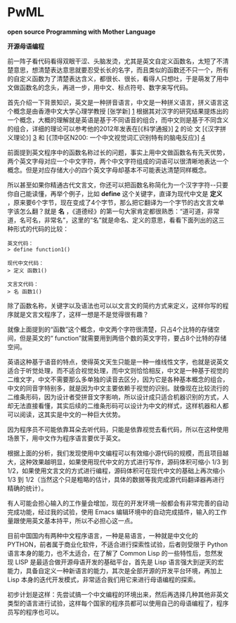 PwML
====

**open source Programming with Mother Language**

**开源母语编程**

前一阵子看代码看得双眼干涩、头脑发烫，尤其是英文自定义函数名，太短了不清楚意思，想清楚表达意思就要忍受长长的名字，而且类似的函数还不只一个，所有的自定义函数为了清楚表达含义，都很长、很长，看得人只想吐，于是萌发了用中文做函数名的念头，再进一步，用中文、标点符号、数字来写代码。

首先介绍一下背景知识，英文是一种拼音语言，中文是一种拼义语言，拼义语言这个概念是由香港中文大学心理学教授 [张学新] [1] 根据其对汉字的研究结果提炼出的一个概念，大概的理解就是英语是基于不同语音的组合，而中文则是基于不同含义的组合，详细的理论可以参考他的2012年发表在[《科学通报》] [2] 的论
文
[《汉字拼义理论》]  [3] 和
[《顶中区N200: 一个中文视觉词汇识别特有的脑电反应》]  [4]

[1]: http://blog.sina.com.cn/s/articlelist_1787161060_0_1.html
[2]: http://csb.scichina.com:8080/kxtb/CN/volumn/volumn_6364.shtml
[3]: http://www.kuaipan.cn/index.php?ac=file&oid=6054104296062993
[4]: http://csb.scichina.com:8080/kxtb/CN/abstract/abstract506586.shtml#

  前面提到英文程序中的函数名称过长的问题，事实上用中文做函数名有先天优势，两个英文字母对应一个中文字符，两个中文字符组成的词语可以很清晰地表达一个概念。但是对应存储大小的四个英文字母却基本不可能表达清楚同样概念。

  所以甚至如果你精通古代文言文，你还可以把函数名称简化为一个汉字字符--只要你自己能读懂，再举个例子，比如 **define** 这个关键字，直译为现代中文是 **定义** ，原来要6个字节，现在变成了4个字节，那么把它翻译为一个字节的古文言文单字该怎么翻？就是 **名** ，《道德经》的第一句大家肯定都很熟悉：“道可道，非常道，名可名，非常名”，这里的“名”就是命名、定义的意思，看看下面列出的这三种形式的代码的比较：

    英文代码：
    > define function1()
    
    现代中文代码：
    > 定义 函数1()
    
    文言文代码：
    > 名 函数1()

除了函数名称，关键字以及语法也可以以文言文的简约方式来定义，这样你写的程序就是文言文程序了，这样一想是不是觉得很有趣？

  就像上面提到的“函数”这个概念，中文两个字符很清楚，只占4个比特的存储空间，但是英文的“ function”就需要用到两倍个数的英文字符，要占8个比特的存储空间。

  英语这种基于语音的特点，使得英文天生只能是一种一维线性文字，也就是说英文适合于听觉处理，而不适合视觉处理，而中文则恰恰相反，中文是一种基于视觉的二维文字，中文不需要那么多单独的读音去区分，因为它是各种基本概念的组合，中文的同音字特别多，就是因为中文主要依赖于视觉的识别。就像现在比较流行的二维条形码，因为设计者受拼音文字影响，所以设计成只适合机器识别的方式，人却无法直接看懂，其实后续的二维条形码可以设计为中文的样式，这样机器和人都可以阅读，这其实是中文的一种巨大优势。

  因为程序员不可能依靠耳朵去听代码，只能是依靠视觉去看代码，所以在这种使用场景下，用中文作为程序语言要优于英文。

  根据上面的分析，我们发现使用中文编程可以有效缩小源代码的规模，而且项目越大，这种效果越明显，如果使用现代中文的方式进行写作，源码体积可缩小 1/3 到 1/2，如果使用文言文的方式进行编程，源码体积可在现代中文的基础上再次缩小 1/3 到 1/2（当然这个只是粗略的估计，具体的数据等我完成源代码翻译器再进行精确的统计）。

有人可能会担心输入的工作量会增加，现在的开发环境一般都会有非常完善的自动完成功能，经过我的试验，使用 Emacs 编辑环境中的自动完成插件，输入的工作量跟使用英文基本持平，所以不必担心这一点。

目前中国国内有两种中文程序语言，一种是易语言，一种就是中文化的PYTHON，前者属于商业化软件，不适合进行探索性试验，后者则受限于 Python 语言本身的能力，也不太适合，在了解了 Common Lisp 的一些特性后，忽然发现 LISP 是最适合做开源母语开发的基础平台，首先是 Lisp 语言强大到逆天的宏能力，具备自定义一种新语言的能力，其次是全部开源的开发平台环境，再加上 Lisp 本身的迭代开发模式，非常适合我们用它来进行母语编程的探索。

初步计划是这样：先尝试搞一个中文编程的环境出来，然后再选择几种其他非英文类型的语言进行试验，这样每个国家的程序员都可以使用自己的母语编程了，程序员写的程序也可以。
